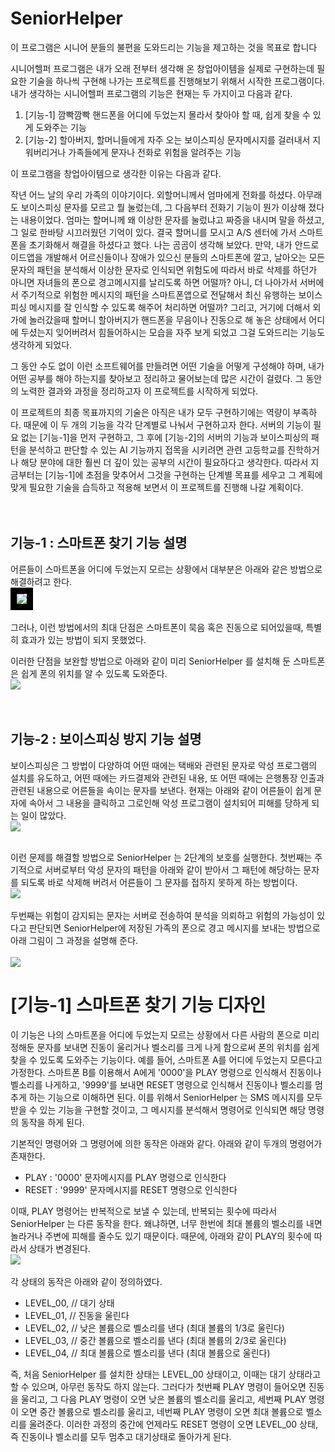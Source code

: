 # SeniorHelper
이 프로그램은 시니어 분들의 불편을 도와드리는 기능을 제고하는 것을 목표로 합니다

시니어헬퍼 프로그램은 내가 오래 전부터 생각해 온 창업아이템을 실제로 구현하는데 필요한 기술을 하나씩 구현해 나가는 프로젝트를 진행해보기 위해서 시작한 프로그램이다. 내가 생각하는 시니어헬퍼 프로그램의 기능은 현재는 두 가지이고 다음과 같다.

1.	[기능-1] 깜빡깜빡 핸드폰을 어디에 두었는지 몰라서 찾아야 할 때, 쉽게 찾을 수 있게 도와주는 기능
2.	[기능-2] 할아버지, 할머니들에게 자주 오는 보이스피싱 문자메시지를 걸러내서 지워버리거나 가족들에게 문자나 전화로 위험을 알려주는 기능

이 프로그램을 창업아이템으로 생각한 이유는 다음과 같다.

작년 어느 날의 우리 가족의 이야기이다. 외할머니께서 엄마에게 전화를 하셨다. 아무래도 보이스피싱 문자를 모르고 뭘 눌렀는데, 그 다음부터 전화기 기능이 뭔가 이상해 졌다는 내용이었다. 엄마는 할머니께 왜 이상한 문자를 눌렀냐고 짜증을 내시며 말을 하셨고, 그 일로 한바탕 시끄러웠던 기억이 있다. 결국 할머니를 모시고 A/S 센터에 가서 스마트폰을 초기화해서 해결을 하셨다고 했다. 나는 곰곰이 생각해 보았다. 만약, 내가 안드로이드앱을 개발해서 어르신들이나 장애가 있으신 분들의 스마트폰에 깔고, 날아오는 모든 문자의 패턴을 분석해서 이상한 문자로 인식되면 위험도에 따라서 바로 삭제를 하던가 아니면 자녀들의 폰으로 경고메시지를 날리도록 하면 어떨까? 아니, 더 나아가서 서버에서 주기적으로 위험한 메시지의 패턴을 스마트폰앱으로 전달해서 최신 유행하는 보이스피싱 메시지를 잘 인식할 수 있도록 해주어 처리하면 어떨까? 그리고, 거기에 더해서 외가에 놀러갔을때 할머니 할아버지가 핸드폰을 무음이나 진동으로 해 놓은 상태에서 어디에 두셨는지 잊어버려서 힘들어하시는 모습을 자주 보게 되었고 그걸 도와드리는 기능도 생각하게 되었다.

그 동안 수도 없이 이런 소프트웨어를 만들려면 어떤 기술을 어떻게 구성해야 하며, 내가 어떤 공부를 해야 하는지를 찾아보고 정리하고 물어보는데 많은 시간이 걸렸다. 그 동안의 노력한 결과와 과정을 정리하고자 이 프로젝트를 시작하게 되었다.

이 프로젝트의 최종 목표까지의 기술은 아직은 내가 모두 구현하기에는 역량이 부족하다. 때문에 이 두 개의 기능을 각각 단계별로 나눠서 구현하고자 한다.
서버의 기능이 필요 없는 [기능-1]을 먼저 구현하고, 그 후에 [기능-2]의 서버의 기능과 보이스피싱의 패턴을 분석하고 판단할 수 있는 AI 기능까지 접목을 시키려면 관련 고등학교를 진학하거나 해당 분야에 대한 훨씬 더 깊이 있는 공부의 시간이 필요하다고 생각한다.
따라서 지금부터는 [기능-1]에 초점을 맞추어서 그것을 구현하는 단계별 목표를 세우고 그 계획에 맞게 필요한 기술을 습득하고 적용해 보면서 이 프로젝트를 진행해 나갈 계획이다.
<br><br><br>

## 기능-1 : 스마트폰 찾기 기능 설명
어른들이 스마트폰을 어디에 두었는지 모르는 상황에서 대부분은 아래와 같은 방법으로 해결하려고 한다.
<br>
<kbd>
<img src="./doc/images/senirohelper_func01_before.jpg" style="border:10px solid black;"/>
</kbd>
<br><br>
그러나, 이런 방법에서의 최대 단점은 스마트폰이 묵음 혹은 진동으로 되어있을때, 특별히 효과가 있는 방법이 되지 못했었다.

이러한 단점을 보완할 방법으로 아래와 같이 미리 SeniorHelper 를 설치해 둔 스마트폰은 쉽게 폰의 위치를 알 수 있도록 도와준다.
<br>
<kbd>
<img src="./doc/images/senirohelper_func01_after.jpg"/>
</kbd>
<br><br><br>

## 기능-2 : 보이스피싱 방지 기능 설명
보이스피싱은 그 방법이 다양하여 어떤 때에는 택배와 관련된 문자로 악성 프로그램의 설치를 유도하고, 어떤 때에는 카드결제와 관련된 내용, 또 어떤 때에는 은행통장 인출과 관련된 내용으로 어른들을 속이는 문자를 보낸다.
현재는 아래와 같이 어른들이 쉽게 문자에 속아서 그 내용을 클릭하고 그로인해 악성 프로그램이 설치되어 피해를 당하게 되는 일이 많았다.
<br>
<kbd>
<img src="./doc/images/senirohelper_func02_before.jpg"/>
</kbd>
<br><br>

이런 문제를 해결할 방법으로 SeniorHelper 는 2단계의 보호를 실행한다.
첫번째는 주기적으로 서버로부터 악성 문자의 패턴을 아래와 같이 받아서 그 패턴에 해당하는 문자를 되도록 바로 삭제해 버려서 어른들이 그 문자를 접하지 못하게 하는 방법이다.
<br>
<kbd>
<img src="./doc/images/senirohelper_func02_after_1.jpg"/>
</kbd>
<br><br>
두번째는 위험이 감지되는 문자는 서버로 전송하여 분석을 의뢰하고 위험의 가능성이 있다고 판단되면 SeniorHelper에 저장된 가족의 폰으로 경고 메시지를 보내는 방법으로 아래 그림이 그 과정을 설명해 준다.
<br><br>
<kbd>
<img src="./doc/images/senirohelper_func02_after_2.jpg"/>
</kbd>
<br>


# [기능-1] 스마트폰 찾기 기능 디자인
이 기능은 나의 스마트폰을 어디에 두었는지 모르는 상황에서 다른 사람의 폰으로 미리 정해둔 문자를 보내면 진동이 울리거나 벨소리를 크게 나게 함으로써 폰의 위치를 쉽게 찾을 수 있도록 도와주는 기능이다.
예를 들어, 스마트폰 A를 어디에 두었는지 모른다고 가정한다. 스마트폰 B를 이용해서 A에게 '0000'을 PLAY 명령으로 인식해서 진동이나 벨소리를 나게하고, '9999'를 보내면 RESET 명령으로 인식해서 진동이나 벨소리를 멈추게 하는 기능으로 이해하면 된다.
이를 위해서 SeniorHelper 는 SMS 메시지를 모두 받을 수 있는 기능을 구현할 것이고, 그 메시지를 분석해서 명령어로 인식되면 해당 명령의 동작을 하게 된다.

기본적인 명령어와 그 명령어에 의한 동작은 아래와 같다.
아래와 같이 두개의 명령어가 존재한다.
- PLAY  : '0000' 문자메시지를 PLAY 명령으로 인식한다
- RESET : '9999' 문자메시지를 RESET 명령으로 인식한다

이때, PLAY 명령어는 반복적으로 보낼 수 있는데, 반복되는 횟수에 따라서 SeniorHelper 는 다른 동작을 한다. 왜냐하면, 너무 한번에 최대 볼륨의 벨소리를 내면 놀라거나 주변에 피해를 줄수도 있기 때문이다.
때문에, 아래와 같이 PLAY의 횟수에 따라서 상태가 변경된다.
<br>
<kbd>
<img src="./doc/images/func01_status.jpg"/>
</kbd>
<br><br>
각 상태의 동작은 아래와 같이 정의하였다.
- LEVEL_00, // 대기 상태
- LEVEL_01, // 진동을 울린다
- LEVEL_02, // 낮은 볼륨으로 벨소리를 낸다 (최대 볼륨의 1/3로 울린다)
- LEVEL_03, // 중간 볼륨으로 벨소리를 낸다 (최대 볼륨의 2/3로 울린다)
- LEVEL_04, // 최대 볼륨으로 벨소리를 낸다 (최대 볼륨으로 울린다)

즉, 처음 SeniorHelper 를 설치한 상태는 LEVEL_00 상태이고, 이때는 대기 상태라고 할 수 있으며, 아무런 동작도 하지 않는다.
그러다가 첫번째 PLAY 명령이 들어오면 진동을 울리고, 그 다음 PLAY 명령이 오면 낮은 볼륨의 벨소리를 울리고, 세번째 PLAY 명령이 오면 중간 볼륨으로 벨소리를 울리고, 네번째 PLAY 명령이 오면 최대 볼륨으로 벨소리를 울려준다.
이러한 과정의 중간에 언제라도 RESET 명령이 오면 LEVEL_00 상태, 즉 진동이나 벨소리를 모두 멈추고 대기상태로 돌아가게 된다.

